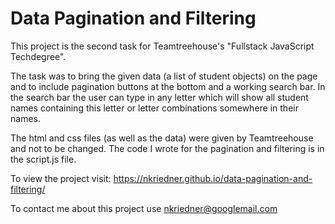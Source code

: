 # Data Pagination and Filtering

This project is the second task for Teamtreehouse's "Fullstack JavaScript Techdegree".

The task was to bring the given data (a list of student objects) on the page and to include pagination buttons at the bottom and a working search bar.
In the search bar the user can type in any letter which will show all student names containing this letter or letter combinations somewhere in their names.

The html and css files (as well as the data) were given by Teamtreehouse and not to be changed.
The code I wrote for the pagination and filtering is in the script.js file.

To view the project visit: https://nkriedner.github.io/data-pagination-and-filtering/

To contact me about this project use nkriedner@googlemail.com
